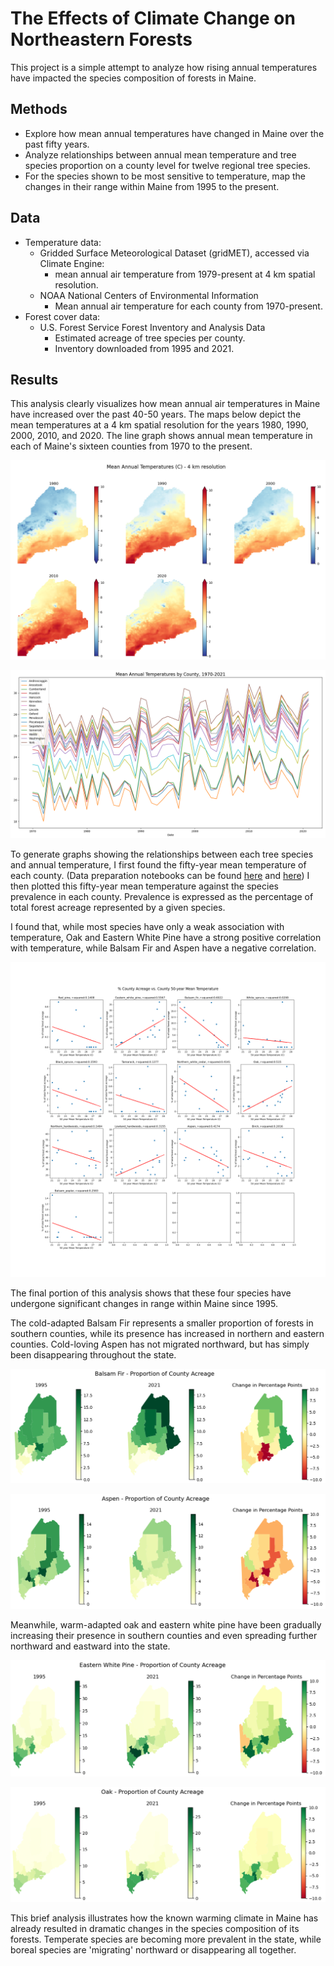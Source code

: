 # The Effects of Climate Change on Northeastern Forests

This project is a simple attempt to analyze how rising annual temperatures have impacted the species composition of forests in Maine. 

## Methods
* Explore how mean annual temperatures have changed in Maine over the past fifty years. 
* Analyze relationships between annual mean temperature and tree species proportion on a county level for twelve regional tree species. 
* For the species shown to be most sensitive to temperature, map the changes in their range within Maine from 1995 to the present. 

## Data 
* Temperature data:
    * Gridded Surface Meteorological Dataset (gridMET), accessed via Climate Engine:  
        * mean annual air temperature from 1979-present at 4 km spatial resolution. 
    * NOAA National Centers of Environmental Information
        * Mean annual air temperature for each county from 1970-present.  
* Forest cover data:
    * U.S. Forest Service Forest Inventory and Analysis Data
        * Estimated acreage of tree species per county.
        * Inventory downloaded from 1995 and 2021.

## Results
This analysis clearly visualizes how mean annual air temperatures in Maine have increased over the past 40-50 years. The maps below depict the mean temperatures at a 4 km spatial resolution for the years 1980, 1990, 2000, 2010, and 2020. The line graph shows annual mean temperature in each of Maine's sixteen counties from 1970 to the present. 

![gridMet map](/images/maine_temp_change.png)

![temp plot](/images/temp_change_plot.png)

To generate graphs showing the relationships between each tree species and annual temperature, I first found the fifty-year mean temperature of each county. (Data preparation notebooks can be found [here](data_prep_forest.ipynb) and [here](data_prep_temperature.ipynb)) I then plotted this fifty-year mean temperature against the species prevalence in each county. Prevalence is expressed as the percentage of total forest acreage represented by a given species. 

I found that, while most species have only a weak association with temperature, Oak and Eastern White Pine have a strong positive correlation with temperature, while Balsam Fir and Aspen have a negative correlation. 

![graphs](/images/temp_v_species_plots.png)

The final portion of this analysis shows that these four species have undergone significant changes in range within Maine since 1995. 

The cold-adapted Balsam Fir represents a smaller proportion of forests in southern counties, while its presence has increased in northern and eastern counties. Cold-loving Aspen has not migrated northward, but has simply been disappearing throughout the state.

![balsam_fir](/images/Balsam%20Fir_choropleth.png)

![Aspen](/images/Aspen_choropleth.png)

Meanwhile, warm-adapted oak and eastern white pine have been gradually increasing their presence in southern counties and even spreading further northward and eastward into the state. 

![eastern_pine](/images/Eastern%20White%20Pine_choropleth.png)

![oak](/images/Oak_choropleth.png)

This brief analysis illustrates how the known warming climate in Maine has already resulted in dramatic changes in the species composition of its forests. Temperate species are becoming more prevalent in the state, while boreal species are 'migrating' northward or disappearing all together. 